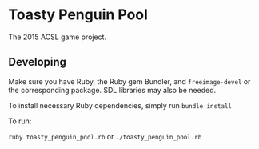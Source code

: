 Toasty Penguin Pool
===================

The 2015 ACSL game project.

Developing
----------

Make sure you have Ruby, the Ruby gem Bundler, and `freeimage-devel` or the corresponding package.
SDL libraries may also be needed.

To install necessary Ruby dependencies, simply run `bundle install`

To run:

`ruby toasty_penguin_pool.rb` or `./toasty_penguin_pool.rb`
